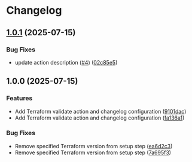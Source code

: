 # Changelog

## [1.0.1](https://github.com/rekiemfaxaf/gha-release-please-demo/compare/terraform-validate-v1.0.0...terraform-validate-v1.0.1) (2025-07-15)


### Bug Fixes

* update action description ([#4](https://github.com/rekiemfaxaf/gha-release-please-demo/issues/4)) ([02c85e5](https://github.com/rekiemfaxaf/gha-release-please-demo/commit/02c85e538db8c799770818bc011759917752c777))

## 1.0.0 (2025-07-15)


### Features

* Add Terraform validate action and changelog configuration ([9101dac](https://github.com/rekiemfaxaf/gha-release-please-demo/commit/9101dac645789759094bddb04a4dcf18afba9dbb))
* Add Terraform validate action and changelog configuration ([fa136a1](https://github.com/rekiemfaxaf/gha-release-please-demo/commit/fa136a1530cfa7e39156e2576fe3f39a5bef55fd))


### Bug Fixes

* Remove specified Terraform version from setup step ([ea6d2c3](https://github.com/rekiemfaxaf/gha-release-please-demo/commit/ea6d2c39b4084a2d6be900f6513a68b1d20ea28a))
* Remove specified Terraform version from setup step ([7a695f3](https://github.com/rekiemfaxaf/gha-release-please-demo/commit/7a695f3f045fb92f98267976a3f294f79d20ad61))
